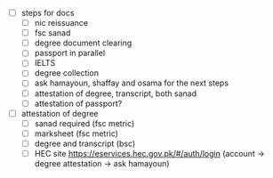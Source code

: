 - [ ] steps for docs
	- [ ] nic reissuance
	- [ ] fsc sanad
	- [ ] degree document clearing
	- [ ] passport in parallel
	- [ ] IELTS
	- [ ] degree collection
	- [ ] ask hamayoun, shaffay and osama for the next steps
	- [ ] attestation of degree, transcript, both sanad
	- [ ] attestation of passport?
- [ ] attestation of degree
	- [ ] sanad required (fsc metric)
	- [ ] marksheet (fsc metric)
	- [ ] degree and transcript (bsc)
	- [ ] HEC site https://eservices.hec.gov.pk/#/auth/login (account -> degree attestation -> ask hamayoun)
